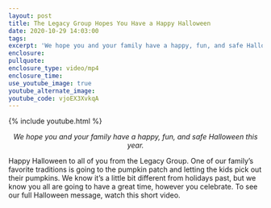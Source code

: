 ```yaml
---
layout: post
title: The Legacy Group Hopes You Have a Happy Halloween
date: 2020-10-29 14:03:00
tags:
excerpt: 'We hope you and your family have a happy, fun, and safe Halloween this year.'
enclosure:
pullquote:
enclosure_type: video/mp4
enclosure_time:
use_youtube_image: true
youtube_alternate_image:
youtube_code: vjoEX3XvkqA
---
```


{% include youtube.html %}

<p style="text-align: center;"><em>We hope you and your family have a happy, fun, and safe Halloween this year.</em></p>

Happy Halloween to all of you from the Legacy Group. One of our family’s favorite traditions is going to the pumpkin patch and letting the kids pick out their pumpkins. We know it’s a little bit different from holidays past, but we know you all are going to have a great time, however you celebrate. To see our full Halloween message, watch this short video.
